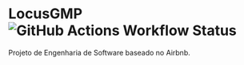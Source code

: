 # LocusGMP ![GitHub Actions Workflow Status](https://img.shields.io/github/actions/workflow/status/chrnphxbia/LocusGMP/.github%2Fworkflows%2Fmaven.yml)

Projeto de Engenharia de Software baseado no Airbnb. 
